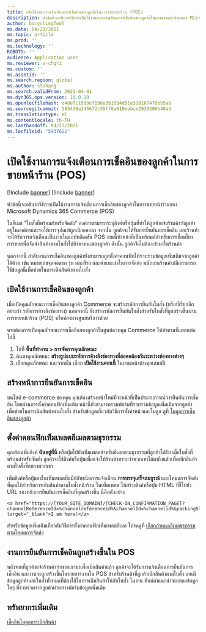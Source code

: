 ```yaml
---
title: เปิดใช้งานการแจ้งเตือนการเช็คอินของลูกค้าในการขายหน้าร้าน (POS)
description: หัวข้อนี้จะอธิบายวิธีการเปิดใช้งานการแจ้งเตือนการเช็คอินของลูกค้าในการขายหน้าร้านของ Microsoft Dynamics 365 Commerce (POS)
author: bicyclingfool
ms.date: 04/23/2021
ms.topic: article
ms.prod: ''
ms.technology: ''
ROBOTS: ''
audience: Application user
ms.reviewer: v-chgri
ms.custom: ''
ms.assetid: ''
ms.search.region: global
ms.author: stuharg
ms.search.validFrom: 2021-04-01
ms.dyn365.ops.version: 10.0.19
ms.openlocfilehash: e4defc15d9ef198a361934d51e31016747dbb5ab
ms.sourcegitcommit: 593438a145672c55ff6a910eabce2939300b40ad
ms.translationtype: HT
ms.contentlocale: th-TH
ms.lasthandoff: 04/23/2021
ms.locfileid: "5937621"
---
```

# <a name="enable-customer-check-in-notifications-in-point-of-sale-pos"></a>เปิดใช้งานการแจ้งเตือนการเช็คอินของลูกค้าในการขายหน้าร้าน (POS)

[!include [banner](includes/banner.md)]
[!include [banner](includes/preview-banner.md)]

หัวข้อนี้จะอธิบายวิธีการเปิดใช้งานการแจ้งเตือนการเช็คอินของลูกค้าในการขายหน้าร้านของ Microsoft Dynamics 365 Commerce (POS)

ในอีเมล "ใบสั่งที่พร้อมสำหรับจัดส่ง" องค์กรสามารถระบุลิงค์หรือปุ่มที่ทำให้ลูกค้าแจ้งร้านค้าว่าลูกค้าอยู่ในองค์กรและรอให้บรรจุภัณฑ์ถูกเบิกออกมา จากนั้น ลูกค้าจะได้รับการยืนยันการเช็คอิน และร้านค้าจะได้รับการแจ้งเตือนเป็นงานในแอปพลิเคชัน POS งานนี้ทำหน้าที่เป็นพร้อมต์สำหรับการเชื่อมโยงการขายเพื่อจัดส่งสินค้าตามใบสั่งไปยังพาหนะของลูกค้า ดังนั้น ลูกค้าจึงไม่ต้องเข้ามาในร้านค้า

นอกจากนี้ ลำดับงานการเช็คอินของลูกค้ายังสามารถถูกตั้งค่าคอนฟิกให้รวบรวมข้อมูลเพิ่มเติมจากลูกค้าได้ด้วย เช่น หมายเลขจุดจอดรถ รุ่น และสีรถ และคําแนะนําในการจัดส่ง พนักงานร้านค้าปลีกสามารถใช้ข้อมูลนี้เพื่อช่วยในการเติมสินค้าตามใบสั่ง

## <a name="enable-customer-check-in"></a>เปิดใช้งานการเช็คอินของลูกค้า

เมื่อเปิดคุณลักษณะการเช็คอินของลูกค้า Commerce จะสร้างรหัสการยืนยันใบสั่ง (หรือที่เรียกอีกอย่างว่า รหัสการอ้างอิงช่องทาง) นอกจากนี้ ยังสร้างรหัสการยืนยันใบสั่งสำหรับใบสั่งที่ถูกสร้างขึ้นผ่านการขายหน้าร้าน (POS) หรือช่องทางศูนย์บริการด้วย 

หากต้องการเปิดคุณลักษณะการเช็คอินของลูกค้าในศูนย์ควบคุม Commerce ให้ทำตามขั้นตอนต่อไปนี้

1. ไปที่ **พื้นที่ทำงาน \> การจัดการคุณลักษณะ**
2. ค้นหาคุณลักษณะ **สร้างรูปแบบรหัสการอ้างอิงช่องทางที่สอดคล้องกันระหว่างช่องทางต่างๆ** 
3. เลือกคุณลักษณะ และจากนั้น เลือก **เปิดใช้งานตอนนี้** ในบานหน้าต่างคุณสมบัติ 

## <a name="create-a-check-in-confirmation-page"></a>สร้างหน้าการยืนยันการเช็คอิน

บนไซต์ e-commerce ของคุณ คุณต้องสร้างหน้าใหม่ที่จะหน้าที่เป็นประสบการณ์การยืนยันการเช็คอิน โดยผ่านการตั้งค่าคอนฟิกเพิ่มเติม หน้านี้ยังสามารถรวมฟอร์มที่รวบรวมข้อมูลเพิ่มเติมจากลูกค้าเพื่อช่วยในการเติมสินค้าตามใบสั่ง สำหรับข้อมูลเกี่ยวกับวิธีการตั้งค่าหน้าและโมดูล ดูที่ [โมดูลการเช็คอินของลูกค้า](check-in-pickup-module.md)

## <a name="configure-the-transactional-email-template"></a>ตั้งค่าคอนฟิกเท็มเพลตอีเมลตามธุรกรรม

คุณต้องเพิ่มลิงค์ **ฉันอยู่ที่นี่** หรือปุ่มไปยังเท็มเพลตสำหรับอีเมลตามธุรกรรมที่ลูกค้าได้รับ เมื่อใบสั่งที่พร้อมสำหรับจัดส่ง ลูกค้าจะใช้ลิงค์หรือปุ่มเพื่อแจ้งให้ร้านค้าทราบว่าพวกเขาได้มาถึงแล้วเพื่อเบิกสินค้าตามใบสั่งซื้อของพวกเขา 

เพิ่มลิงค์หรือปุ่มลงในเท็มเพลตที่แม็ปกับชนิดการแจ้งเตือน **การบรรจุเสร็จสมบูรณ์** และโหมดการจัดส่งที่คุณใช้สำหรับการเติมสินค้าตามใบสั่งหน้าร้าน ในเท็มเพลต ให้สร้างลิงค์หรือปุ่ม HTML ที่ชี้ไปยัง URL ของหน้าการยืนยันการเช็คอินที่คุณสร้างขึ้น นี่คือตัวอย่าง

```
<a href="https://[YOUR_SITE_DOMAIN]/[CHECK-IN_CONFIRMATION_PAGE]?channelReferenceId=%channelreferenceid%&channelId=%channelid%&packingSlipId=%packingslipid%" target="_blank">I am here!</a>
```
สำหรับข้อมูลเพิ่มเติมเกี่ยวกับวิธีการตั้งค่าคอนฟิกเท็มเพลตอีเมล โปรดดูที่ [เลือกกําหนดอีเมลธุรกรรมตามโหมดการจัดส่ง](customize-email-delivery-mode.md) 

## <a name="a-check-in-confirmation-task-is-created-in-pos"></a>งานการยืนยันการเช็คอินถูกสร้างขึ้นใน POS

หลังจากที่ลูกค้าแจ้งร้านค้าว่าพวกเขามาเพื่อเบิกสินค้าแล้ว ลูกค้าจะได้รับการแจ้งเตือนการยืนยันการเช็คอิน และงานจะถูกสร้างขึ้นในรายการงานใน POS สำหรับร้านค้าที่ลูกค้าเบิกสินค้าตามใบสั่ง งานมีข้อมูลลูกค้าและใบสั่งทั้งหมดที่ต้องใช้ในการเติมสินค้าให้กับใบสั่ง ในงาน ฟิลด์คําแนะนําจะแสดงข้อมูลใดๆ ที่รวบรวมจากลูกค้าผ่านทางฟอร์มข้อมูลเพิ่มเติม 

## <a name="additional-resources"></a>ทรัพยากรเพิ่มเติม

[เช็คอินโมดูลการเบิกสินค้า](check-in-pickup-module.md)
